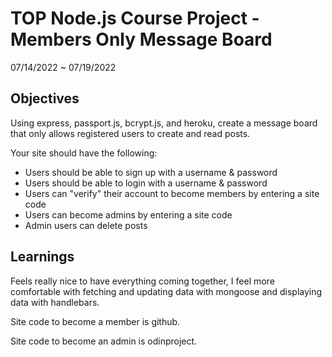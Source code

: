 # TOP Node.js Course Project - Members Only Message Board

07/14/2022 ~ 07/19/2022

## Objectives

Using express, passport.js, bcrypt.js, and heroku, create a message board that only allows registered users to create and read posts.

Your site should have the following:

- Users should be able to sign up with a username & password
- Users should be able to login with a username & password
- Users can "verify" their account to become members by entering a site code
- Users can become admins by entering a site code
- Admin users can delete posts

## Learnings

Feels really nice to have everything coming together, I feel more comfortable with fetching and updating data with mongoose and displaying data with handlebars.

Site code to become a member is github.

Site code to become an admin is odinproject.
